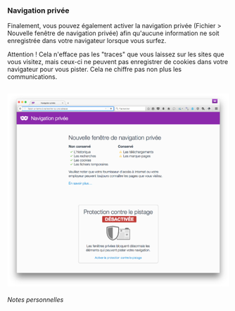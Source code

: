 ### Navigation privée

Finalement, vous pouvez également activer la navigation privée (Fichier > Nouvelle fenêtre de navigation privée) afin qu'aucune information ne soit enregistrée dans votre navigateur lorsque vous surfez.

Attention ! Cela n'efface pas les "traces" que vous laissez sur les sites que vous visitez, mais ceux-ci ne peuvent pas enregistrer de cookies dans votre navigateur pour vous pister. Cela ne chiffre pas non plus les communications.

![Navigation privée](../img/Firefox-navigation-privee.png)
---
*Notes personnelles*

